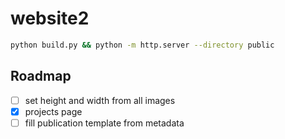 # website2

```bash
python build.py && python -m http.server --directory public
```

## Roadmap

- [ ] set height and width from all images
- [x] projects page
- [ ] fill publication template from metadata